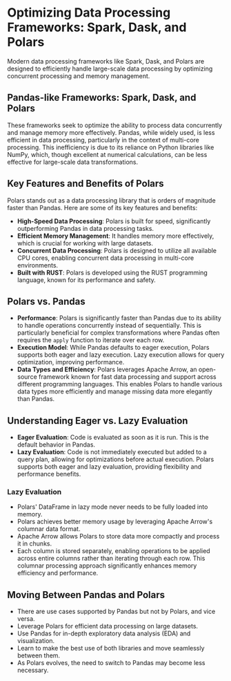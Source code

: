 # Optimizing Data Processing Frameworks: Spark, Dask, and Polars

Modern data processing frameworks like Spark, Dask, and Polars are designed to efficiently handle large-scale data processing by optimizing concurrent processing and memory management.

## Pandas-like Frameworks: Spark, Dask, and Polars

These frameworks seek to optimize the ability to process data concurrently and manage memory more effectively. Pandas, while widely used, is less efficient in data processing, particularly in the context of multi-core processing. This inefficiency is due to its reliance on Python libraries like NumPy, which, though excellent at numerical calculations, can be less effective for large-scale data transformations.

## Key Features and Benefits of Polars

Polars stands out as a data processing library that is orders of magnitude faster than Pandas. Here are some of its key features and benefits:

- **High-Speed Data Processing**: Polars is built for speed, significantly outperforming Pandas in data processing tasks.
- **Efficient Memory Management**: It handles memory more effectively, which is crucial for working with large datasets.
- **Concurrent Data Processing**: Polars is designed to utilize all available CPU cores, enabling concurrent data processing in multi-core environments.
- **Built with RUST**: Polars is developed using the RUST programming language, known for its performance and safety.

## Polars vs. Pandas

- **Performance**: Polars is significantly faster than Pandas due to its ability to handle operations concurrently instead of sequentially. This is particularly beneficial for complex transformations where Pandas often requires the `apply` function to iterate over each row.
- **Execution Model**: While Pandas defaults to eager execution, Polars supports both eager and lazy execution. Lazy execution allows for query optimization, improving performance.
- **Data Types and Efficiency**: Polars leverages Apache Arrow, an open-source framework known for fast data processing and support across different programming languages. This enables Polars to handle various data types more efficiently and manage missing data more elegantly than Pandas.

## Understanding Eager vs. Lazy Evaluation

- **Eager Evaluation**: Code is evaluated as soon as it is run. This is the default behavior in Pandas.
- **Lazy Evaluation**: Code is not immediately executed but added to a query plan, allowing for optimizations before actual execution. Polars supports both eager and lazy evaluation, providing flexibility and performance benefits.

### Lazy Evaluation

- Polars' DataFrame in lazy mode never needs to be fully loaded into memory.
- Polars achieves better memory usage by leveraging Apache Arrow's columnar data format.
- Apache Arrow allows Polars to store data more compactly and process it in chunks.
- Each column is stored separately, enabling operations to be applied across entire columns rather than iterating through each row. This columnar processing approach significantly enhances memory efficiency and performance.

## Moving Between Pandas and Polars

- There are use cases supported by Pandas but not by Polars, and vice versa.
- Leverage Polars for efficient data processing on large datasets.
- Use Pandas for in-depth exploratory data analysis (EDA) and visualization.
- Learn to make the best use of both libraries and move seamlessly between them.
- As Polars evolves, the need to switch to Pandas may become less necessary.
